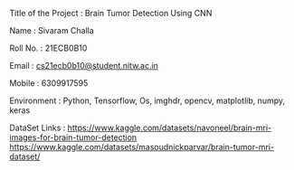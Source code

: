 Title of the Project 	: Brain Tumor Detection Using CNN

Name 	: Sivaram Challa

Roll No.	     	: 21ECB0B10

Email			: cs21ecb0b10@student.nitw.ac.in

Mobile			: 6309917595

Environment			: Python, Tensorflow, Os, imghdr, opencv, matplotlib, numpy, keras

DataSet Links	 	: https://www.kaggle.com/datasets/navoneel/brain-mri-images-for-brain-tumor-detection
			  	  https://www.kaggle.com/datasets/masoudnickparvar/brain-tumor-mri-dataset/
